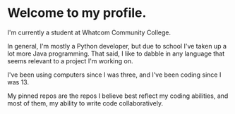 # Welcome to my profile.
I'm currently a student at Whatcom Community College.

In general, I'm mostly a Python developer, but due to school
I've taken up a lot more Java programming. That said, I like to dabble in any language that seems relevant to a project I'm working on.

I've been using computers since I was three, and I've been coding since I was 13.

My pinned repos are the repos I believe best reflect my coding abilities, and most of them, my ability to write code collaboratively.

